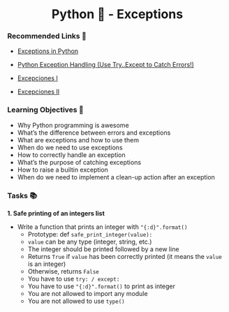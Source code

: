 <h1 align="center">Python 🐍 -  Exceptions</h1>

### Recommended Links 🔗
- [Exceptions in Python](https://www.youtube.com/watch?v=nlCKrKGHSSk)

- [Python Exception Handling (Use Try..Except to Catch Errors!)](https://www.youtube.com/watch?v=brICUKrzVR0)

- [Excepciones I](https://www.youtube.com/watch?v=2MaAs7XU2T0)

- [Excepciones II](https://www.youtube.com/watch?v=HH3c6ZBvSx8)

### Learning Objectives 🎯
- Why Python programming is awesome
- What’s the difference between errors and exceptions
- What are exceptions and how to use them
- When do we need to use exceptions
- How to correctly handle an exception
- What’s the purpose of catching exceptions
- How to raise a builtin exception
- When do we need to implement a clean-up action after an exception

### Tasks 📚

__1. Safe printing of an integers list__

- Write a function that prints an integer with ``"{:d}".format()``
	- Prototype: def ``safe_print_integer(value):``
	- ``value`` can be any type (integer, string, etc.)
	- The integer should be printed followed by a new line
	- Returns ``True`` if ``value`` has been correctly printed (it means the ``value`` is an integer)
	- Otherwise, returns ``False``
	- You have to use ``try: / except:``
	- You have to use ``"{:d}".format()`` to print as integer
	- You are not allowed to import any module
	- You are not allowed to use ``type()``

